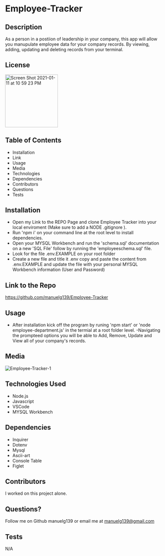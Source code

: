 # Employee-Tracker

## Description

As a person in a postiion of leadership in your company, this app will allow you manupulate employee data for your company records. By viewing, adding, updating and deleting records from your terminal.

## License

<img width="170" alt="Screen Shot 2021-01-11 at 10 59 23 PM" src="https://img.shields.io/badge/license-MIT%20License-blue?style=flat-square">

## Table of Contents

- Installation
- Link
- Usage
- Media
- Technologies
- Dependencies
- Contributors
- Questions
- Tests

## Installation

- Open my Link to the REPO Page and clone Employee Tracker into your local enviroment (Make sure to add a NODE .gitignore ).
- Run 'npm i' on your command line at the root level to install dependencies.
- Open your MYSQL Workbench and run the 'schema.sql' documentation on a new 'SQL File' follow by running the 'employeeschema.sql' file.
- Look for the file .env.EXAMPLE on your root folder
- Create a new file and title it .env copy and paste the content from .env.EXAMPLE and update the file with your personal MYSQL Workbench information (User and Password)

## Link to the Repo

https://github.com/manuelg139/Employee-Tracker

## Usage

- After installation kick off the program by runing 'npm start' or 'node employee-department.js' in the termial at a root folder level.
  -Navigating the prompteed options you will be able to Add, Remove, Update and View all of your company's records.

## Media
![Employee-Tracker-1](https://user-images.githubusercontent.com/75399668/113626882-52fb6f00-9628-11eb-85b2-57ced6c176c3.gif)


## Technologies Used

- Node.js
- Javascript
- VSCode
- MYSQL Workbench

## Dependencies

- Inquirer
- Dotenv
- Mysql
- Ascii-art
- Console Table
- Figlet

## Contributors

I worked on this project alone.

## Questions?

Follow me on Github manuelg139 or email me at manuelg139@gmail.com

## Tests

N/A
